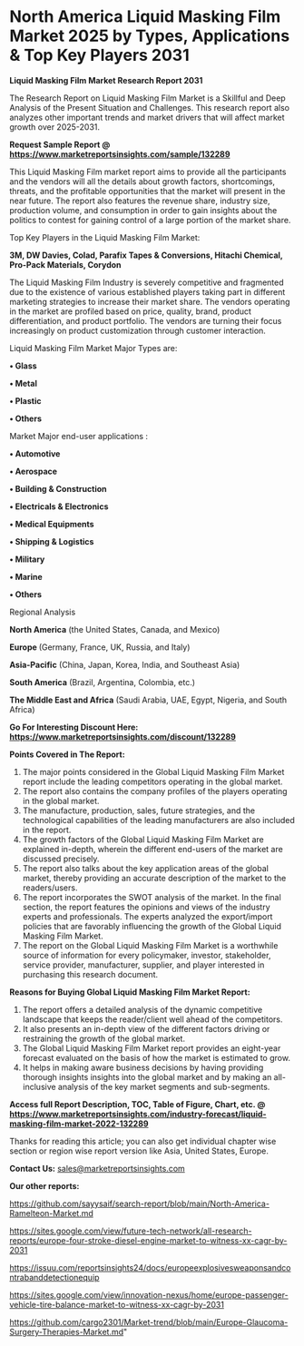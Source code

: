 # North America Liquid Masking Film Market 2025 by Types, Applications & Top Key Players 2031

<strong>Liquid Masking Film Market Research Report 2031</strong>

The Research Report on Liquid Masking Film Market is a Skillful and Deep Analysis of the Present Situation and Challenges. This research report also analyzes other important trends and market drivers that will affect market growth over 2025-2031.

<strong>Request Sample Report @ <a href=https://www.marketreportsinsights.com/sample/132289>https://www.marketreportsinsights.com/sample/132289</a></strong>

This Liquid Masking Film market report aims to provide all the participants and the vendors will all the details about growth factors, shortcomings, threats, and the profitable opportunities that the market will present in the near future. The report also features the revenue share, industry size, production volume, and consumption in order to gain insights about the politics to contest for gaining control of a large portion of the market share.

Top Key Players in the Liquid Masking Film Market:

<strong>3M, DW Davies, Colad, Parafix Tapes & Conversions, Hitachi Chemical, Pro-Pack Materials, Corydon</strong>

The Liquid Masking Film Industry is severely competitive and fragmented due to the existence of various established players taking part in different marketing strategies to increase their market share. The vendors operating in the market are profiled based on price, quality, brand, product differentiation, and product portfolio. The vendors are turning their focus increasingly on product customization through customer interaction.

Liquid Masking Film Market Major Types are:

<strong>• Glass

• Metal

• Plastic

• Others</strong>

Market Major end-user applications :

<strong>• Automotive

• Aerospace

• Building & Construction

• Electricals & Electronics

• Medical Equipments

• Shipping & Logistics

• Military

• Marine

• Others</strong>

Regional Analysis

</u><strong><b>North America</b></strong> (the United States, Canada, and Mexico)

<strong><b>Europe </b></strong>(Germany, France, UK, Russia, and Italy)

<strong><b>Asia-Pacific</b></strong> (China, Japan, Korea, India, and Southeast Asia)

<strong><b>South America</b></strong> (Brazil, Argentina, Colombia, etc.)

<strong><b>The Middle East and Africa</b></strong> (Saudi Arabia, UAE, Egypt, Nigeria, and South Africa)

<strong>Go For Interesting Discount Here: <a href=https://www.marketreportsinsights.com/discount/132289>https://www.marketreportsinsights.com/discount/132289</a></strong>

<strong>Points Covered in The Report:</strong>
<ol>
  <li>The major points considered in the Global Liquid Masking Film Market report include the leading competitors operating in the global market.</li>
  <li>The report also contains the company profiles of the players operating in the global market.</li>
  <li>The manufacture, production, sales, future strategies, and the technological capabilities of the leading manufacturers are also included in the report.</li>
  <li>The growth factors of the Global Liquid Masking Film Market are explained in-depth, wherein the different end-users of the market are discussed precisely.</li>
  <li>The report also talks about the key application areas of the global market, thereby providing an accurate description of the market to the readers/users.</li>
  <li>The report incorporates the SWOT analysis of the market. In the final section, the report features the opinions and views of the industry experts and professionals. The experts analyzed the export/import policies that are favorably influencing the growth of the Global Liquid Masking Film Market.</li>
  <li>The report on the Global Liquid Masking Film Market is a worthwhile source of information for every policymaker, investor, stakeholder, service provider, manufacturer, supplier, and player interested in purchasing this research document.</li>
</ol>
<strong>Reasons for Buying Global Liquid Masking Film Market Report:</strong>

<ol>
  <li>The report offers a detailed analysis of the dynamic competitive landscape that keeps the reader/client well ahead of the competitors.</li>
  <li>It also presents an in-depth view of the different factors driving or restraining the growth of the global market.</li>
  <li>The Global Liquid Masking Film Market report provides an eight-year forecast evaluated on the basis of how the market is estimated to grow.</li>
  <li>It helps in making aware business decisions by having providing thorough insights insights into the global market and by making an all-inclusive analysis of the key market segments and sub-segments.</li>
</ol>
<strong>Access full Report Description, TOC, Table of Figure, Chart, etc. @ <a href=https://www.marketreportsinsights.com/industry-forecast/liquid-masking-film-market-2022-132289>https://www.marketreportsinsights.com/industry-forecast/liquid-masking-film-market-2022-132289</a></strong>


Thanks for reading this article; you can also get individual chapter wise section or region wise report version like Asia, United States, Europe.

<strong>Contact Us:</strong>
sales@marketreportsinsights.com

<strong>Our other reports:</strong>

<a href=https://github.com/sayysaif/search-report/blob/main/North-America-Ramelteon-Market.md>https://github.com/sayysaif/search-report/blob/main/North-America-Ramelteon-Market.md</a>

<a href=https://sites.google.com/view/future-tech-network/all-research-reports/europe-four-stroke-diesel-engine-market-to-witness-xx-cagr-by-2031>https://sites.google.com/view/future-tech-network/all-research-reports/europe-four-stroke-diesel-engine-market-to-witness-xx-cagr-by-2031</a>

<a href=https://issuu.com/reportsinsights24/docs/europeexplosivesweaponsandcontrabanddetectionequip>https://issuu.com/reportsinsights24/docs/europeexplosivesweaponsandcontrabanddetectionequip</a>

<a href=https://sites.google.com/view/innovation-nexus/home/europe-passenger-vehicle-tire-balance-market-to-witness-xx-cagr-by-2031>https://sites.google.com/view/innovation-nexus/home/europe-passenger-vehicle-tire-balance-market-to-witness-xx-cagr-by-2031</a>

<a href=https://github.com/cargo2301/Market-trend/blob/main/Europe-Glaucoma-Surgery-Therapies-Market.md>https://github.com/cargo2301/Market-trend/blob/main/Europe-Glaucoma-Surgery-Therapies-Market.md</a>"
